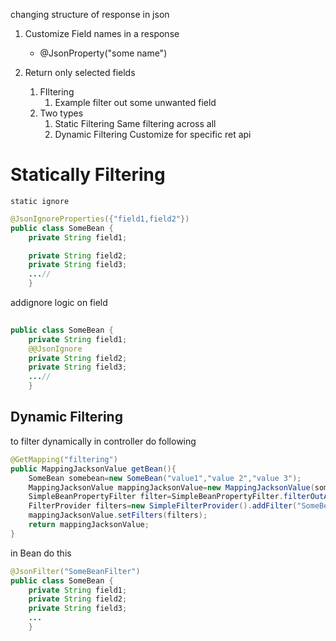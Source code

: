 
changing structure of response in json


1. Customize Field names in a response
	- @JsonProperty("some name")


2. Return only selected fields
	1. FIltering
		1. Example filter out some unwanted  field
    2. Two types
	    1. Static Filtering Same filtering across all
	    2. Dynamic Filtering Customize for specific ret api


# Statically Filtering
`static ignore`
```java
@JsonIgnoreProperties({"field1,field2"})  
public class SomeBean {  
    private String field1;  

    private String field2;  
    private String field3;
    ...//
    }
```

addignore logic on field

```java
 
public class SomeBean {  
    private String field1;  
	@@JsonIgnore
    private String field2;  
    private String field3;
    ...//
    }
```

## Dynamic Filtering

to filter dynamically in controller do following

```java
@GetMapping("filtering")  
public MappingJacksonValue getBean(){  
    SomeBean somebean=new SomeBean("value1","value 2","value 3");  
    MappingJacksonValue mappingJacksonValue=new MappingJacksonValue(somebean);  
    SimpleBeanPropertyFilter filter=SimpleBeanPropertyFilter.filterOutAllExcept("field1","field2");  
    FilterProvider filters=new SimpleFilterProvider().addFilter("SomeBeanFilter", filter);  
    mappingJacksonValue.setFilters(filters);  
    return mappingJacksonValue;  
}
```

in Bean do this
```java
@JsonFilter("SomeBeanFilter")  
public class SomeBean {  
    private String field1;    
    private String field2;  
    private String field3;
    ...
    }
```